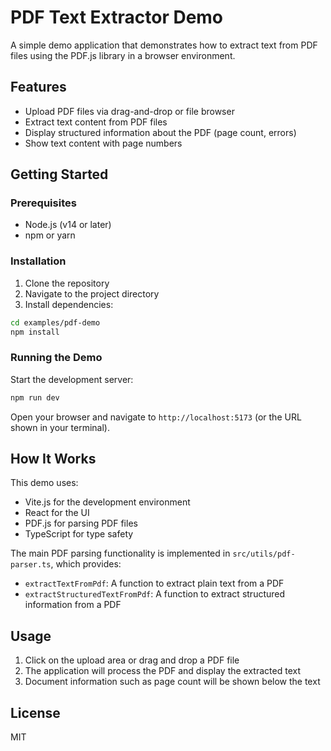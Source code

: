 # PDF Text Extractor Demo

A simple demo application that demonstrates how to extract text from PDF files using the PDF.js library in a browser environment.

## Features

- Upload PDF files via drag-and-drop or file browser
- Extract text content from PDF files
- Display structured information about the PDF (page count, errors)
- Show text content with page numbers

## Getting Started

### Prerequisites

- Node.js (v14 or later)
- npm or yarn

### Installation

1. Clone the repository
2. Navigate to the project directory
3. Install dependencies:

```bash
cd examples/pdf-demo
npm install
```

### Running the Demo

Start the development server:

```bash
npm run dev
```

Open your browser and navigate to `http://localhost:5173` (or the URL shown in your terminal).

## How It Works

This demo uses:

- Vite.js for the development environment
- React for the UI
- PDF.js for parsing PDF files
- TypeScript for type safety

The main PDF parsing functionality is implemented in `src/utils/pdf-parser.ts`, which provides:

- `extractTextFromPdf`: A function to extract plain text from a PDF
- `extractStructuredTextFromPdf`: A function to extract structured information from a PDF

## Usage

1. Click on the upload area or drag and drop a PDF file
2. The application will process the PDF and display the extracted text
3. Document information such as page count will be shown below the text

## License

MIT 